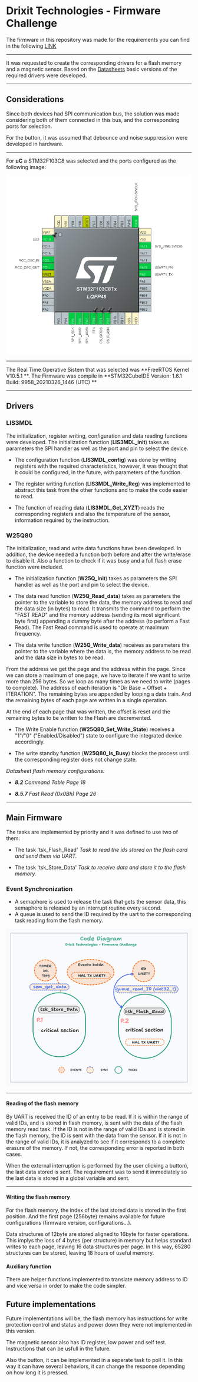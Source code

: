 # Drixit Technologies - Firmware Challenge

The firmware in this repository was made for the requirements you can find in the following [LINK](./Instructions/Firmware%20Engineer%20-%20Ejercicio.pdf)

***
It was requested to create the corresponding drivers for a flash memory and a magnetic sensor.
Based on the [Datasheets](./Datasheets) basic versions of the required drivers were developed.
***
## Considerations
Since both devices had SPI communication bus, the solution was made considering both of them connected in this bus, and the corresponding ports for selection. 

For the button, it was assumed that debounce and noise suppression were developed in hardware.

***
For **uC** a STM32F103C8 was selected and the ports configured as the following image:

![Ports configuration in uC](./Multimedia/STM32_PORTS.png)
***
The Real Time Operative Sistem that was selected was **FreeRTOS Kernel V10.5.1 **.
The Firmware was compile in **STM32CubeIDE Version: 1.6.1 Build: 9958_20210326_1446 (UTC) **
****
## Drivers

### LIS3MDL
The initialization, register writing, configuration and data reading functions were developed.
The initialization function (**LIS3MDL_init**) takes as parameters the SPI handler as well as the port and pin to select the device.

* The configuration function (**LIS3MDL_config**) was done by writing registers with the required characteristics, however, it was thought that it could be configured, in the future, with parameters of the function. 

* The register writing function (**LIS3MDL_Write_Reg**) was implemented to abstract this task from the other functions and to make the code easier to read.

* The function of reading data (**LIS3MDL_Get_XYZT**) reads the corresponding registers and also the temperature of the sensor, information required by the instruction.

### W25Q80

The initialization, read and write data functions have been developed. In addition, the device 
needed a function both before and after the write/erase to disable it. 
Also a function to check if it was busy and a full flash erase function were included. 

* The initialization function (**W25Q_Init**) takes as parameters the SPI handler as well as the port and pin to select the device.

* The data read function (**W25Q_Read_data**) takes as parameters the pointer to the variable to store the data, the memory address to read and the data size (in bytes) to read.
It transmits the command to perform the "FAST READ" and the memory address (sending its most significant byte first) appending a dummy byte after the address (to perform a Fast Read).
The Fast Read command is used to operate at maximum frequency.

* The data write function (**W25Q_Write_data**) receives as parameters the pointer to the variable where the data is, the memory address to be read and the data size in bytes to be read.

From the address we get the page and the address within the page. Since we can store a maximum of one page, we have to iterate if we want to write more than 256 bytes. So we loop as many times as we need to write (pages to complete). 
The address of each iteration is "Dir Base + Offset + ITERATION".
The remaining bytes are appended by looping a data train.
And the remaining bytes of each page are written in a single operation. 

At the end of each page that was written, the offset is reset and the remaining bytes to be written to the Flash are decremented.

* The Write Enable function (**W25Q80_Set_Write_State**) receives a "1"/"0" ("Enabled/Disabled") state to configure the integrated device accordingly.

* The write standby function (**W25Q80_Is_Busy**) blocks the process until the corresponding register does not change state.

*Datasheet flash memory configurations:*

* ***8.2** Command Table Page 18*

* ***8.5.7** Fast Read (0x0Bh) Page 26*

****
## Main Firmware

The tasks are implemented by priority and it was defined to use two of them:
* The task 'tsk_Flash_Read'
*Task to read the ids stored on the flash card and send them via UART.*

* The task 'tsk_Store_Data'
*Task to receive data and store it to the flash memory.*
###  Event Synchronization
* A semaphore is used to release the task that gets the sensor data, this semaphore is released by an interrupt routine every second.
* A queue is used to send the ID required by the uart to the corresponding task reading from the flash memory.
  
![Code diagram](./Multimedia/Code_diagram.png)

***
#### Reading of the flash memory
By UART is received the ID of an entry to be read. 
If it is within the range of valid IDs, and is stored in flash memory, is sent with the data of the flash memory read task.
If the ID is not in the range of valid IDs and is stored in the flash memory, the ID is sent with the data from the sensor.
If it is not in the range of valid IDs, it is analyzed to see if it corresponds to a complete erasure of the memory.
If not, the corresponding error is reported in both cases.

When the external interruption is performed (by the user clicking a button), the last data stored is sent. The requirement was to send it immediately so the last data is stored in a global variable and sent.

***
#### Writing the flash memory
For the flash memory, the index of the last stored data is stored in the first position.
And the first page (256byte) remains available for future configurations (firmware version, configurations...).

Data structures of 12byte are stored aligned to 16byte for faster operations. This implys the loss of 4 bytes (per structure) in memory but helps standard writes to each page, leaving 16 data structures per page. 
In this way, 65280 structures can be stored, leaving 18 hours of useful memory.

#### Auxiliary function

There are helper functions implemented to translate memory address to ID and vice versa in order to make the code simpler.

## Future implementations 

Future implementations will be, the flash memory has instructions for write protection control and status and power down they were not implemented in this version.

The magnetic sensor also has ID register, low power and self test. Instructions that can be usfull in the future.

Also the button, it can be implemented in a seperate task to poll it. In this way it can have several behaviors, it can change the response depending on how long it is pressed.
